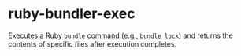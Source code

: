 # ruby-bundler-exec

Executes a Ruby `bundle` command (e.g., `bundle lock`) and returns the contents of specific files after execution completes.
